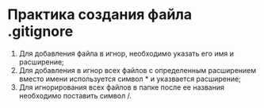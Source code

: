 # Практика создания файла .gitignore
1. Для добавления файла в игнор, необходимо указать его имя и расширение;
2. Для добавления в игнор всех файлов с определенным расширением вместо имени используется символ * и указвается расширение;
3. Для игнорирования всех файлов в папке после ее названия необходимо поставить символ /.